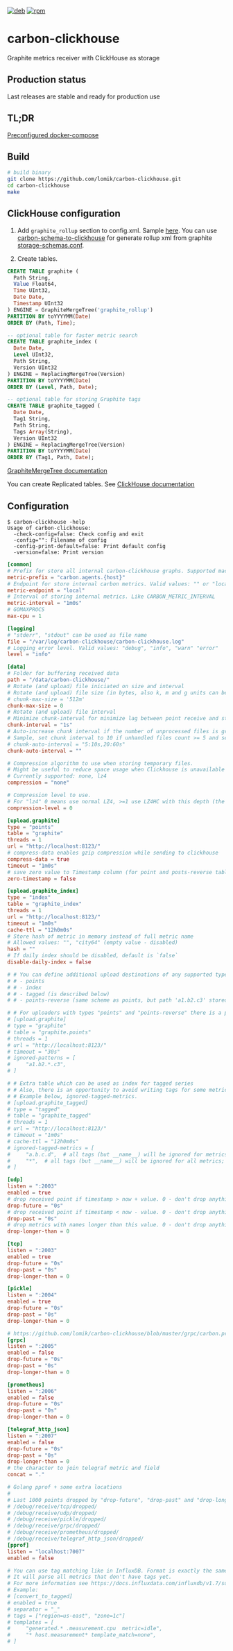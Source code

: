 [![deb](https://img.shields.io/badge/deb-packagecloud.io-844fec.svg)](https://packagecloud.io/go-graphite/stable)
[![rpm](https://img.shields.io/badge/rpm-packagecloud.io-844fec.svg)](https://packagecloud.io/go-graphite/stable)

# carbon-clickhouse
Graphite metrics receiver with ClickHouse as storage

## Production status
Last releases are stable and ready for production use

## TL;DR
[Preconfigured docker-compose](https://github.com/lomik/graphite-clickhouse-tldr)

## Build
```sh
# build binary
git clone https://github.com/lomik/carbon-clickhouse.git
cd carbon-clickhouse
make
```

## ClickHouse configuration

1. Add `graphite_rollup` section to config.xml. Sample [here](https://github.com/lomik/graphite-clickhouse-tldr/blob/master/rollup.xml). You can use [carbon-schema-to-clickhouse](https://github.com/bzed/carbon-schema-to-clickhouse) for generate rollup xml from graphite [storage-schemas.conf](http://graphite.readthedocs.io/en/latest/config-carbon.html#storage-schemas-conf).

2. Create tables.

```sql
CREATE TABLE graphite ( 
  Path String,  
  Value Float64,  
  Time UInt32,  
  Date Date,  
  Timestamp UInt32
) ENGINE = GraphiteMergeTree('graphite_rollup')
PARTITION BY toYYYYMM(Date)
ORDER BY (Path, Time);

-- optional table for faster metric search
CREATE TABLE graphite_index (
  Date Date,
  Level UInt32,
  Path String,
  Version UInt32
) ENGINE = ReplacingMergeTree(Version)
PARTITION BY toYYYYMM(Date)
ORDER BY (Level, Path, Date);

-- optional table for storing Graphite tags
CREATE TABLE graphite_tagged (
  Date Date,
  Tag1 String,
  Path String,
  Tags Array(String),
  Version UInt32
) ENGINE = ReplacingMergeTree(Version)
PARTITION BY toYYYYMM(Date)
ORDER BY (Tag1, Path, Date);
```

[GraphiteMergeTree documentation](https://clickhouse.tech/docs/en/engines/table-engines/mergetree-family/graphitemergetree/)

You can create Replicated tables. See [ClickHouse documentation](https://clickhouse.tech/docs/en/engines/table-engines/mergetree-family/replication/)

## Configuration
```
$ carbon-clickhouse -help
Usage of carbon-clickhouse:
  -check-config=false: Check config and exit
  -config="": Filename of config
  -config-print-default=false: Print default config
  -version=false: Print version
```

```toml
[common]
# Prefix for store all internal carbon-clickhouse graphs. Supported macroses: {host}
metric-prefix = "carbon.agents.{host}"
# Endpoint for store internal carbon metrics. Valid values: "" or "local", "tcp://host:port", "udp://host:port"
metric-endpoint = "local"
# Interval of storing internal metrics. Like CARBON_METRIC_INTERVAL
metric-interval = "1m0s"
# GOMAXPROCS
max-cpu = 1

[logging]
# "stderr", "stdout" can be used as file name
file = "/var/log/carbon-clickhouse/carbon-clickhouse.log"
# Logging error level. Valid values: "debug", "info", "warn" "error"
level = "info"

[data]
# Folder for buffering received data
path = "/data/carbon-clickhouse/"
# Rotate (and upload) file iniciated on size and interval
# Rotate (and upload) file size (in bytes, also k, m and g units can be used)
# chunk-max-size = '512m'
chunk-max-size = 0
# Rotate (and upload) file interval
# Minimize chunk-interval for minimize lag between point receive and store
chunk-interval = "1s"
# Auto-increase chunk interval if the number of unprocessed files is grown
# Sample, set chunk interval to 10 if unhandled files count >= 5 and set to 60s if unhandled files count >= 20:
# chunk-auto-interval = "5:10s,20:60s"
chunk-auto-interval = ""

# Compression algorithm to use when storing temporary files.
# Might be useful to reduce space usage when Clickhouse is unavailable for an extended period of time.
# Currently supported: none, lz4
compression = "none"

# Compression level to use.
# For "lz4" 0 means use normal LZ4, >=1 use LZ4HC with this depth (the higher - the better compression, but slower)
compression-level = 0

[upload.graphite]
type = "points"
table = "graphite"
threads = 1
url = "http://localhost:8123/"
# compress-data enables gzip compression while sending to clickhouse
compress-data = true
timeout = "1m0s"
# save zero value to Timestamp column (for point and posts-reverse tables)
zero-timestamp = false 

[upload.graphite_index]
type = "index"
table = "graphite_index"
threads = 1
url = "http://localhost:8123/"
timeout = "1m0s"
cache-ttl = "12h0m0s"
# Store hash of metric in memory instead of full metric name
# Allowed values: "", "city64" (empty value - disabled)
hash = ""
# If daily index should be disabled, default is `false`
disable-daily-index = false

# # You can define additional upload destinations of any supported type:
# # - points
# # - index
# # - tagged (is described below)
# # - points-reverse (same scheme as points, but path 'a1.b2.c3' stored as 'c3.b2.a1')

# # For uploaders with types "points" and "points-reverse" there is a possibility to ignore data using patterns. E.g.
# [upload.graphite]
# type = "graphite"
# table = "graphite.points"
# threads = 1
# url = "http://localhost:8123/"
# timeout = "30s"
# ignored-patterns = [
#     "a1.b2.*.c3",
# ]

# # Extra table which can be used as index for tagged series
# # Also, there is an opportunity to avoid writing tags for some metrics.
# # Example below, ignored-tagged-metrics.
# [upload.graphite_tagged]
# type = "tagged"
# table = "graphite_tagged"
# threads = 1
# url = "http://localhost:8123/"
# timeout = "1m0s"
# cache-ttl = "12h0m0s"
# ignored-tagged-metrics = [
#     "a.b.c.d",  # all tags (but __name__) will be ignored for metrics like a.b.c.d?tagName1=tagValue1&tagName2=tagValue2...
#     "*",  # all tags (but __name__) will be ignored for all metrics; this is the only special case with wildcards
# ]

[udp]
listen = ":2003"
enabled = true
# drop received point if timestamp > now + value. 0 - don't drop anything
drop-future = "0s"
# drop received point if timestamp < now - value. 0 - don't drop anything
drop-past = "0s"
# drop metrics with names longer than this value. 0 - don't drop anything
drop-longer-than = 0

[tcp]
listen = ":2003"
enabled = true
drop-future = "0s"
drop-past = "0s"
drop-longer-than = 0

[pickle]
listen = ":2004"
enabled = true
drop-future = "0s"
drop-past = "0s"
drop-longer-than = 0

# https://github.com/lomik/carbon-clickhouse/blob/master/grpc/carbon.proto
[grpc]
listen = ":2005"
enabled = false
drop-future = "0s"
drop-past = "0s"
drop-longer-than = 0

[prometheus]
listen = ":2006"
enabled = false
drop-future = "0s"
drop-past = "0s"
drop-longer-than = 0

[telegraf_http_json]
listen = ":2007"
enabled = false
drop-future = "0s"
drop-past = "0s"
drop-longer-than = 0
# the character to join telegraf metric and field
concat = "."

# Golang pprof + some extra locations
#
# Last 1000 points dropped by "drop-future", "drop-past" and "drop-longer-than" rules:
# /debug/receive/tcp/dropped/
# /debug/receive/udp/dropped/
# /debug/receive/pickle/dropped/
# /debug/receive/grpc/dropped/
# /debug/receive/prometheus/dropped/
# /debug/receive/telegraf_http_json/dropped/
[pprof] 
listen = "localhost:7007"
enabled = false

# You can use tag matching like in InfluxDB. Format is exactly the same.
# It will parse all metrics that don't have tags yet.
# For more information see https://docs.influxdata.com/influxdb/v1.7/supported_protocols/graphite/
# Example:
# [convert_to_tagged]
# enabled = true 
# separator = "_"
# tags = ["region=us-east", "zone=1c"]
# templates = [
#     "generated.* .measurement.cpu  metric=idle",
#     "* host.measurement* template_match=none",
# ] 
```
